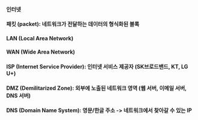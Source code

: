 #### 인터넷

#### 패킷 (packet): 네트워크가 전달하는 데이터의 형식화된 블록

#### LAN (Local Area Network) 

#### WAN (Wide Area Network)

#### ISP (Internet Service Provider): 인터넷 서비스 제공자 (SK브로드밴드, KT, LG U+)

#### DMZ (Demilitarized Zone): 외부에 노출된 네트워크 영역 (웹 서버, 이메일 서버, DNS 서버)

#### DNS (Domain Name System): 영문/한글 주소 -> 네트워크에서 찾아갈 수 있는 IP
